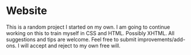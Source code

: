 # Website
This is a random project I started on my own. I am going to continue working on this to train myself in CSS and HTML. 
Possibly XHTML.
All suggestions and tips are welcome. 
Feel free to submit improvements/add-ons.
I will accept and reject to my own free will. 
